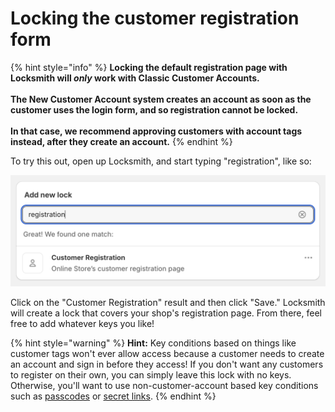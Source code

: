 # Locking the customer registration form

{% hint style="info" %}
**Locking the default registration page with Locksmith will&#x20;**_**only**_**&#x20;work with Classic Customer Accounts.** \
\
**The New Customer Account system creates an account as soon as the customer uses the login form, and so registration cannot be locked.** \
\
**In that case, we recommend approving customers with account tags instead, after they create an account.**&#x20;
{% endhint %}



To try this out, open up Locksmith, and start typing "registration", like so:

![](<../../.gitbook/assets/Screenshot 2025-01-29 at 11.11.23 AM.png>)

Click on the "Customer Registration" result and then click "Save." Locksmith will create a lock that covers your shop's registration page. From there, feel free to add whatever keys you like!

{% hint style="warning" %}
**Hint:** Key conditions based on things like customer tags won't ever allow access because a customer needs to create an account and sign in before they access! If you don't want any customers to register on their own, you can simply leave this lock with no keys. Otherwise, you'll want to use non-customer-account based key conditions such as [passcodes](../../keys/passcode-keys.md) or [secret links](../../keys/secret-link-keys.md).
{% endhint %}

